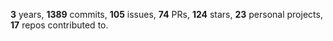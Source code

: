 **3** years, **1389** commits, **105** issues, **74** PRs, **124** stars, **23** personal projects, **17** repos contributed to.
